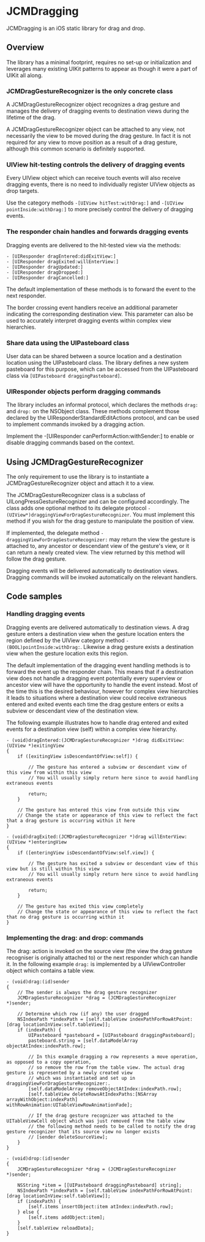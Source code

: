 # JCMDragging

JCMDragging is an iOS static library for drag and drop.

## Overview

The library has a minimal footprint, requires no set-up or initialization and leverages many existing UIKit patterns to appear as though it were a part of UIKit all along.

### JCMDragGestureRecognizer is the only concrete class

A JCMDragGestureRecognizer object recognizes a drag gesture and manages the delivery of dragging events to destination views during the lifetime of the drag.

A JCMDragGestureRecognizer object can be attached to any view, not necessarily the view to be moved during the drag gesture. In fact it is not required for any view to move position as a result of a drag gesture, although this common scenario is definitely supported.

### UIView hit-testing controls the delivery of dragging events
  
Every UIView object which can receive touch events will also receive dragging events, there is no need to individually register UIView objects as drop targets.

Use the category methods `-[UIView hitTest:withDrag:]` and `-[UIView pointInside:withDrag:]` to more precisely control the delivery of dragging events.

### The responder chain handles and forwards dragging events

Dragging events are delivered to the hit-tested view via the methods:

    - [UIResponder dragEntered:didExitView:]
    - [UIResponder dragExited:willEnterView:]
    - [UIResponder dragUpdated:]
    - [UIResponder dragDropped:]
    - [UIResponder dragCancelled:]
    
The default implementation of these methods is to forward the event to the next responder.

The border crossing event handlers receive an additional parameter indicating the corresponding destination view. This parameter can also be used to accurately interpret dragging events within complex view hierarchies.

### Share data using the UIPasteboard class

User data can be shared between a source location and a destination location using the UIPasteboard class. The library defines a new system pasteboard for this purpose, which can be accessed from the UIPasteboard class via `[UIPasteboard draggingPasteboard]`.

### UIResponder objects perform dragging commands

The library includes an informal protocol, which declares the methods `drag:` and `drop:` on the NSObject class. These methods complement those declared by the UIResponderStandardEditActions protocol, and can be used to implement commands invoked by a dragging action.

Implement the -[UIResponder canPerformAction:withSender:] to enable or disable dragging commands based on the context.

## Using JCMDragGestureRecognizer

The only requirement to use the library is to instantiate a JCMDragGestureRecognizer object and attach it to a view.

The JCMDragGestureRecognizer class is a subclass of UILongPressGestureRecognizer and can be configured accordingly. The class adds one optional method to its delegate protocol `-(UIView*)draggingViewForDragGestureRecognizer`. You must implement this method if you wish for the drag gesture to manipulate the position of view.

If implemented, the delegate method `-draggingViewForDragGestureRecognizer:` may return the view the gesture is attached to, any ancestor or descendant view of the gesture's view, or it can return a newly created view. The view returned by this method will follow the drag gesture.

Dragging events will be delivered automatically to destination views. Dragging commands will be invoked automatically on the relevant handlers.

## Code samples

### Handling dragging events

Dragging events are delivered automatically to destination views. A drag gesture enters a destination view when the gesture location enters the region defined by the UIView category method `-(BOOL)pointInside:withDrag:`. Likewise a drag gesture exists a destination view when the gesture location exits this region.

The default implementation of the dragging event handling methods is to forward the event up the responder chain. This means that if a destination view does not handle a dragging event potentially every superview or ancestor view will have the opportunity to handle the event instead. Most of the time this is the desired behaviour, however for complex view hierarchies it leads to situations where a destination view could receive extraneous entered and exited events each time the drag gesture enters or exits a subview or descendant view of the destination view.

The following example illustrates how to handle drag entered and exited events for a destination view (self) within a complex view hierarchy.

    - (void)dragEntered:(JCMDragGestureRecognizer *)drag didExitView:(UIView *)exitingView
    {
        if ([exitingView isDescendantOfView:self]) {
            
            // The gesture has entered a subview or descendant view of this view from within this view
            // You will usually simply return here since to avoid handling extraneous events
            
            return;
        }
        
        // The gesture has entered this view from outside this view
        // Change the state or appearance of this view to reflect the fact that a drag gesture is occurring within it here
    }

    - (void)dragExited:(JCMDragGestureRecognizer *)drag willEnterView:(UIView *)enteringView
    {
        if ([enteringView isDescendantOfView:self.view]) {
            
            // The gesture has exited a subview or descendant view of this view but is still within this view
            // You will usually simply return here since to avoid handling extraneous events
            
            return;
        }
        
        // The gesture has exited this view completely
        // Change the state or appearance of this view to reflect the fact that no drag gesture is occurring within it
    }

### Implementing the drag: and drop: commands

The drag: action is invoked on the source view (the view the drag gesture recogniser is originally attached to) or the next responder which can handle it. In the following example `drag:` is implemented by a UIViewController object which contains a table view.

    - (void)drag:(id)sender
    {
        // The sender is always the drag gesture recognizer
        JCMDragGestureRecognizer *drag = (JCMDragGestureRecognizer *)sender;
        
        // Determine which row (if any) the user dragged
        NSIndexPath *indexPath = [self.tableView indexPathForRowAtPoint:[drag locationInView:self.tableView]];
        if (indexPath) {
            UIPasteboard *pasteboard = [UIPasteboard draggingPasteboard];
            pasteboard.string = [self.dataModelArray objectAtIndex:indexPath.row];
            
            // In this example dragging a row represents a move operation, as opposed to a copy operation,
            // so remove the row from the table view. The actual drag gesture is represented by a newly created view
            // which was instantiated and set up in draggingViewForDragGestureRecognizer:.
            [self.dataModelArray removeObjectAtIndex:indexPath.row];
            [self.tableView deleteRowsAtIndexPaths:[NSArray arrayWithObject:indexPath] withRowAnimation:UITableViewRowAnimationFade];
            
            // If the drag gesture recognizer was attached to the UITableViewCell object which was just removed from the table view
            // the following method needs to be called to notify the drag gesture recognizer that its source view no longer exists
            // [sender deleteSourceView];
        }
    }

    - (void)drop:(id)sender
    {
        JCMDragGestureRecognizer *drag = (JCMDragGestureRecognizer *)sender;
        
        NSString *item = [[UIPasteboard draggingPasteboard] string];
        NSIndexPath *indexPath = [self.tableView indexPathForRowAtPoint:[drag locationInView:self.tableView]];
        if (indexPath) {
            [self.items insertObject:item atIndex:indexPath.row];
        } else {
            [self.items addObject:item];
        }
        [self.tableView reloadData];
    }
